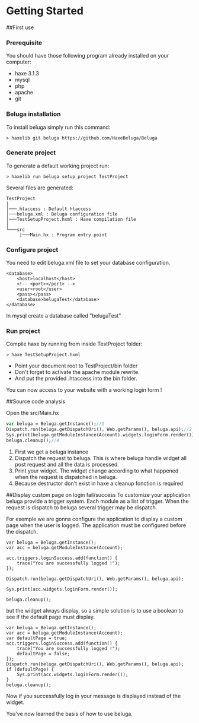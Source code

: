 # Getting Started

##First use

### Prerequisite
You should have those following program already installed on your computer:
* haxe 3.1.3
* mysql
* php
* apache
* git

### Beluga installation

To install beluga simply run this command:
```Shell
> haxelib git beluga https://github.com/HaxeBeluga/Beluga
```

### Generate project
To generate a default working project run:
```Shell
> haxelib run beluga setup_project TestProject
```

Several files are generated:
```
TestProject
|
│───.htaccess : Default htaccess
│───beluga.xml : Beluga configuration file
│───TestSetupProject.hxml : Haxe compilation file
│
└───src
     |───Main.hx : Program entry point
```

### Configure project
You need to edit beluga.xml file to set your database configuration.
```
<database>
	<host>localhost</host>
	<!-- <port></port> -->
	<user>root</user>
	<pass></pass>
	<database>belugaTest</database>
</database>
```

In mysql create a database called "belugaTest"

### Run project
Compile haxe by running from inside TestProject folder:
```Shell
> haxe TestSetupProject.hxml
```

- Point your document root to TestProject/bin folder
- Don't forget to activate the apache module rewrite.
- And put the provided .htaccess into the bin folder.

You can now access to your website with a working login form !

##Source code analysis

Open the src/Main.hx

```haxe
var beluga = Beluga.getInstance();//1
Dispatch.run(beluga.getDispatchUri(), Web.getParams(), beluga.api);//2
Sys.print(beluga.getModuleInstance(Account).widgets.loginForm.render());//3
beluga.cleanup();//4
```
1. First we get a beluga instance
2. Dispatch the request to beluga. This is where beluga handle widget all post request and all the data is processed.
3. Print your widget. The widget change according to what happened when the request is dispatched in beluga.
4. Because destructor don't exist in haxe a cleanup fonction is required

##Display custom page on login fail/success
To customize your application beluga provide a trigger system. Each module as a list of trigger. When the request is dispatch to beluga several trigger may be dispatch.

For exemple we are gonna configure the application to display a custom page when the user is logged. The application must be configured before the dispatch.
```
var beluga = Beluga.getInstance();
var acc = beluga.getModuleInstance(Account);

acc.triggers.loginSuccess.add(function() {
	trace("You are successfully logged !");
});

Dispatch.run(beluga.getDispatchUri(), Web.getParams(), beluga.api);

Sys.print(acc.widgets.loginForm.render());

beluga.cleanup();

```

but the widget always display, so a simple solution is to use a boolean to see if the default page must display.
```
var beluga = Beluga.getInstance();
var acc = beluga.getModuleInstance(Account);
var defaultPage = true;
acc.triggers.loginSuccess.add(function() {
	trace("You are successfully logged !");
	defaultPage = false;
});
Dispatch.run(beluga.getDispatchUri(), Web.getParams(), beluga.api);
if (defaultPage) {
	Sys.print(acc.widgets.loginForm.render());		
}
beluga.cleanup();
```

Now if you successfully log in your message is displayed instead of the widget.

You've now learned the basis of how to use beluga.

